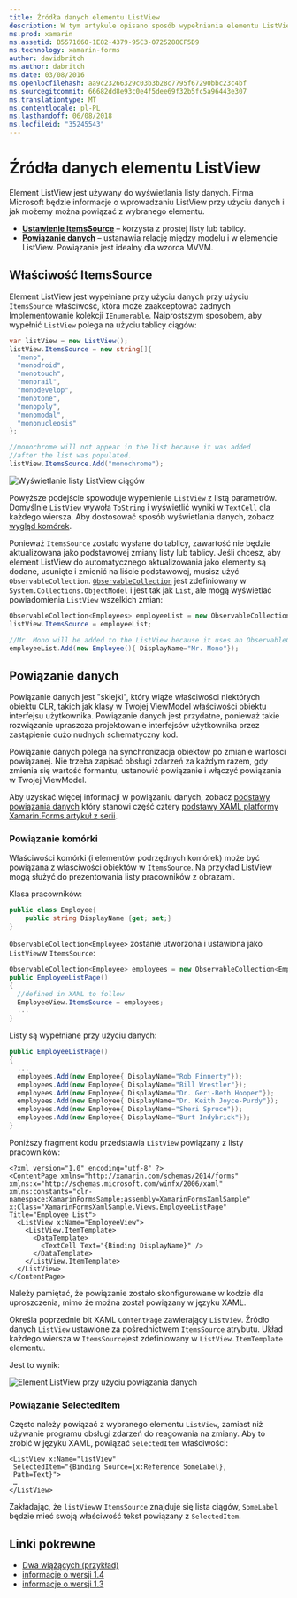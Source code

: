 ```yaml
---
title: Źródła danych elementu ListView
description: W tym artykule opisano sposób wypełniania elementu ListView platformy Xamarin.Forms z danymi i sposobu użycia powiązanie danych z elementu ListView.
ms.prod: xamarin
ms.assetid: B5571660-1E82-4379-95C3-0725288CF5D9
ms.technology: xamarin-forms
author: davidbritch
ms.author: dabritch
ms.date: 03/08/2016
ms.openlocfilehash: aa9c23266329c03b3b28c7795f67290bbc23c4bf
ms.sourcegitcommit: 66682dd8e93c0e4f5dee69f32b5fc5a96443e307
ms.translationtype: MT
ms.contentlocale: pl-PL
ms.lasthandoff: 06/08/2018
ms.locfileid: "35245543"
---
```

# <a name="listview-data-sources"></a>Źródła danych elementu ListView

Element ListView jest używany do wyświetlania listy danych. Firma Microsoft będzie informacje o wprowadzaniu ListView przy użyciu danych i jak możemy można powiązać z wybranego elementu.

- **[Ustawienie ItemsSource](#ItemsSource)**  &ndash; korzysta z prostej listy lub tablicy.
- **[Powiązanie danych](#Data_Binding)**  &ndash; ustanawia relację między modelu i w elemencie ListView. Powiązanie jest idealny dla wzorca MVVM.

## <a name="itemssource"></a>Właściwość ItemsSource
Element ListView jest wypełniane przy użyciu danych przy użyciu `ItemsSource` właściwość, która może zaakceptować żadnych Implementowanie kolekcji `IEnumerable`. Najprostszym sposobem, aby wypełnić `ListView` polega na użyciu tablicy ciągów:

```csharp
var listView = new ListView();
listView.ItemsSource = new string[]{
  "mono",
  "monodroid",
  "monotouch",
  "monorail",
  "monodevelop",
  "monotone",
  "monopoly",
  "monomodal",
  "mononucleosis"
};

//monochrome will not appear in the list because it was added
//after the list was populated.
listView.ItemsSource.Add("monochrome");
```

![](data-and-databinding-images/itemssource-simple.png "Wyświetlanie listy ListView ciągów")

Powyższe podejście spowoduje wypełnienie `ListView` z listą parametrów. Domyślnie `ListView` wywoła `ToString` i wyświetlić wyniki w `TextCell` dla każdego wiersza. Aby dostosować sposób wyświetlania danych, zobacz [wygląd komórek](~/xamarin-forms/user-interface/listview/customizing-cell-appearance.md).

Ponieważ `ItemsSource` zostało wysłane do tablicy, zawartość nie będzie aktualizowana jako podstawowej zmiany listy lub tablicy. Jeśli chcesz, aby element ListView do automatycznego aktualizowania jako elementy są dodane, usunięte i zmienić na liście podstawowej, musisz użyć `ObservableCollection`. [`ObservableCollection`](https://developer.xamarin.com/api/type/System.Collections.ObjectModel.ObservableCollection%3CT%3E/) jest zdefiniowany w `System.Collections.ObjectModel` i jest tak jak `List`, ale mogą wyświetlać powiadomienia `ListView` wszelkich zmian:

```csharp
ObservableCollection<Employees> employeeList = new ObservableCollection<Employess>();
listView.ItemsSource = employeeList;

//Mr. Mono will be added to the ListView because it uses an ObservableCollection
employeeList.Add(new Employee(){ DisplayName="Mr. Mono"});
```

<a name="Data_Binding" />

## <a name="data-binding"></a>Powiązanie danych
Powiązanie danych jest "sklejki", który wiąże właściwości niektórych obiektu CLR, takich jak klasy w Twojej ViewModel właściwości obiektu interfejsu użytkownika. Powiązanie danych jest przydatne, ponieważ takie rozwiązanie upraszcza projektowanie interfejsów użytkownika przez zastąpienie dużo nudnych schematyczny kod.

Powiązanie danych polega na synchronizacja obiektów po zmianie wartości powiązanej. Nie trzeba zapisać obsługi zdarzeń za każdym razem, gdy zmienia się wartość formantu, ustanowić powiązanie i włączyć powiązania w Twojej ViewModel.

Aby uzyskać więcej informacji w powiązaniu danych, zobacz [podstawy powiązania danych](~/xamarin-forms/xaml/xaml-basics/data-binding-basics.md) który stanowi część cztery [podstawy XAML platformy Xamarin.Forms artykuł z serii](~/xamarin-forms/xaml/xaml-basics/index.md).

### <a name="binding-cells"></a>Powiązanie komórki
Właściwości komórki (i elementów podrzędnych komórek) może być powiązana z właściwości obiektów w `ItemsSource`. Na przykład ListView mogą służyć do prezentowania listy pracowników z obrazami.

Klasa pracowników:

```csharp
public class Employee{
    public string DisplayName {get; set;}
}
```

`ObservableCollection<Employee>` zostanie utworzona i ustawiona jako `ListView`w `ItemsSource`:

```csharp
ObservableCollection<Employee> employees = new ObservableCollection<Employee>();
public EmployeeListPage()
{
  //defined in XAML to follow
  EmployeeView.ItemsSource = employees;
  ...
}
```

Listy są wypełniane przy użyciu danych:

```csharp
public EmployeeListPage()
{
  ...
  employees.Add(new Employee{ DisplayName="Rob Finnerty"});
  employees.Add(new Employee{ DisplayName="Bill Wrestler"});
  employees.Add(new Employee{ DisplayName="Dr. Geri-Beth Hooper"});
  employees.Add(new Employee{ DisplayName="Dr. Keith Joyce-Purdy"});
  employees.Add(new Employee{ DisplayName="Sheri Spruce"});
  employees.Add(new Employee{ DisplayName="Burt Indybrick"});
}
```

Poniższy fragment kodu przedstawia `ListView` powiązany z listy pracowników:

```xaml
<?xml version="1.0" encoding="utf-8" ?>
<ContentPage xmlns="http://xamarin.com/schemas/2014/forms"
xmlns:x="http://schemas.microsoft.com/winfx/2006/xaml"
xmlns:constants="clr-namespace:XamarinFormsSample;assembly=XamarinFormsXamlSample"
x:Class="XamarinFormsXamlSample.Views.EmployeeListPage"
Title="Employee List">
  <ListView x:Name="EmployeeView">
    <ListView.ItemTemplate>
      <DataTemplate>
        <TextCell Text="{Binding DisplayName}" />
      </DataTemplate>
    </ListView.ItemTemplate>
  </ListView>
</ContentPage>
```

Należy pamiętać, że powiązanie zostało skonfigurowane w kodzie dla uproszczenia, mimo że można został powiązany w języku XAML.

Określa poprzednie bit XAML `ContentPage` zawierający `ListView`. Źródło danych `ListView` ustawione za pośrednictwem `ItemsSource` atrybutu. Układ każdego wiersza w `ItemsSource`jest zdefiniowany w `ListView.ItemTemplate` elementu.

Jest to wynik:

![](data-and-databinding-images/bound-data.png "Element ListView przy użyciu powiązania danych")

### <a name="binding-selecteditem"></a>Powiązanie SelectedItem

Często należy powiązać z wybranego elementu `ListView`, zamiast niż używanie programu obsługi zdarzeń do reagowania na zmiany. Aby to zrobić w języku XAML, powiązać `SelectedItem` właściwości:

```xaml
<ListView x:Name="listView"
 SelectedItem="{Binding Source={x:Reference SomeLabel},
 Path=Text}">
 …
</ListView>
```

Zakładając, że `listView`w `ItemsSource` znajduje się lista ciągów, `SomeLabel` będzie mieć swoją właściwość tekst powiązany z `SelectedItem`.



## <a name="related-links"></a>Linki pokrewne

- [Dwa wiążących (przykład)](https://developer.xamarin.com/samples/xamarin-forms/UserInterface/ListView/SwitchEntryTwoBinding)
- [informacje o wersji 1.4](http://forums.xamarin.com/discussion/35451/xamarin-forms-1-4-0-released/)
- [informacje o wersji 1.3](http://forums.xamarin.com/discussion/29934/xamarin-forms-1-3-0-released/)

